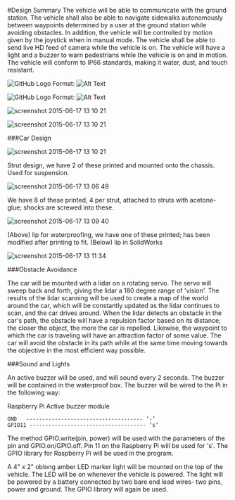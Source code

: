 #Design
Summary
The vehicle will be able to communicate with the ground station.  The vehicle shall also be able to navigate sidewalks autonomously between waypoints determined by a user at the ground station while avoiding obstacles.  In addition, the vehicle will be controlled by motion given by the joystick when in manual mode.  The vehicle shall be able to send live HD feed of camera while the vehicle is on. The vehicle will have a light and a buzzer to warn pedestrians while the vehicle is on and in motion. The vehicle will conform to IP66 standards, making it water, dust, and touch resistant.  

![GitHub Logo](/images/logo.png)
Format: ![Alt Text](https://www.lucidchart.com/documents/edit/8d92653b-1d54-4802-b934-34b6e3a13c75?)

![GitHub Logo](/images/logo.png)
Format: ![Alt Text](https://www.lucidchart.com/documents/edit/7cb4f0c2-743a-47cb-979c-035d6247918a?)

![screenshot 2015-06-17 13 10 21](https://cloud.githubusercontent.com/assets/11369623/8214167/55704aae-14f5-11e5-9748-e12c572fcc7e.png)

![screenshot 2015-06-17 13 10 21](https://cloud.githubusercontent.com/assets/11369623/8214167/55704aae-14f5-11e5-9748-e12c572fcc7e.png)

<!---
It might be a good idea to label the figures in here so that you can refer to them as Figure 1, Figure 2, etc.
--> 

###Car Design

![screenshot 2015-06-17 13 10 21](https://cloud.githubusercontent.com/assets/11369623/8214167/55704aae-14f5-11e5-9748-e12c572fcc7e.png)

<!---
This needs to be more specific. We have struts finished! Which is good. I'd like to see a diagram with the strut's measurements (don't worry, we have this. We just need a pic of our actual design in SolidWorks. Explain the top thingy. That it'll be used to hold the payload up. How will it be used to hold the payload up? Also, use complete sentences. It sounds better.
--> 
<!---
Didn't mention the material used in the print. Specify which material and why. Always talk about why. Talk about how much infill used and why.
--> 
Strut design, we have 2 of these printed and mounted onto the chassis. Used for suspension.

<!---
Is this a duplicate picture? A picture of the actual vehicle might be nice.
--> 
<!---
Why is it tilted in the picture?
--> 
![screenshot 2015-06-17 13 06 49](https://cloud.githubusercontent.com/assets/11369623/8214178/5cb7feec-14f5-11e5-985d-d3d6e6b22ce7.png)

<!---
I'm confused. Where are these attached to the struts? It doesn't say where they're attached.
--> 
We have 8 of these printed, 4 per strut, attached to struts with acetone-glue; shocks are screwed into these.

![screenshot 2015-06-17 13 09 40](https://cloud.githubusercontent.com/assets/11369623/8214180/61576aa0-14f5-11e5-80a5-221eb7742fef.png)

<!---
We need to add more detail to this part. We'll talk about it.
--> 
(Above) lip for waterproofing, we have one of these printed; has been modified after printing to fit. (Below) lip in SolidWorks

![screenshot 2015-06-17 13 11 34](https://cloud.githubusercontent.com/assets/11369623/8214183/6881ce60-14f5-11e5-943d-adec01ff3cb0.png)

###Obstacle Avoidance

The car will be mounted with a lidar on a rotating servo. The servo will sweep back and forth, giving the lidar a 180 degree range of 'vision'. The results of the lidar scanning will be used to create a map of the world around the car, which will be constantly updated as the lidar continues to scan, and the car drives around. When the lidar detects an obstacle in the car's path, the obstacle will have a repulsion factor based on its distance; the closer the object, the more the car is repelled. Likewise, the waypoint to which the car is traveling will have an attraction factor of some value. The car will avoid the obstacle in its path while at the same time moving towards the objective in the most efficient way possible.

###Sound and Lights

An active buzzer <dB level> will be used, and will sound every 2 seconds. The buzzer will be contained in the waterproof box. The buzzer will be wired to the Pi in the following way:

<!---
Add pinout screen shot
--> 

Raspberry Pi                            Active buzzer module

    GND   ------------------------------------- ‘-’ 
    GPIO11 ------------------------------------- ‘s’

The method GPIO.write(pin, power) will be used with the parameters of the pin and GPIO.on/GPIO.off. Pin 11 on the Raspberry Pi will be used for 's'. The GPIO library for Raspberry Pi will be used in the program.

A 4" x 2" oblong amber LED marker light will be mounted on the top of the vehicle. The LED will be on whenever the vehicle is powered. The light will be powered by a battery connected by two bare end lead wires- two pins, power and ground. The GPIO library will again be used.
